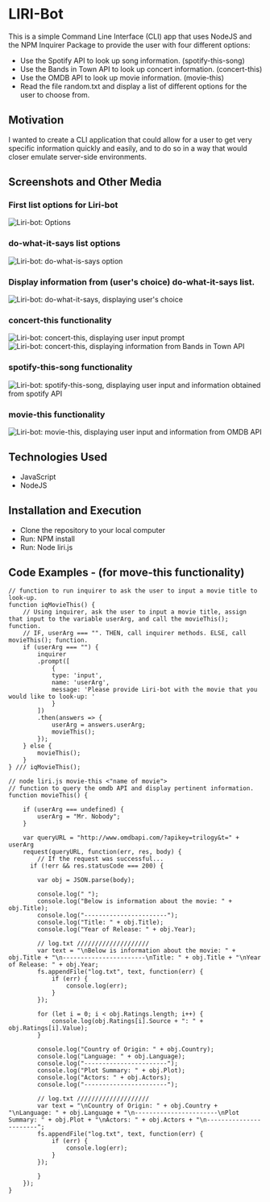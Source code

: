 # LIRI-Bot

This is a simple Command Line Interface (CLI) app that uses NodeJS and the NPM Inquirer Package to provide the user with four different options:
* Use the Spotify API to look up song information. (spotify-this-song)
* Use the Bands in Town API to look up concert information. (concert-this)
* Use the OMDB API to look up movie information. (movie-this)
* Read the file random.txt and display a list of different options for the user to choose from.

## Motivation

I wanted to create a CLI application that could allow for a user to get very specific information quickly and easily, and to do so in a way that would closer emulate server-side environments.

## Screenshots and Other Media

### First list options for Liri-bot
![Liri-bot: Options](https://camo.githubusercontent.com/45d6a8b1fa634d8e843ce5e0d42819aa3e6a7ab1/68747470733a2f2f696d616765732e7a656e68756275736572636f6e74656e742e636f6d2f3562623434323864353864336239326466656466333038342f63333465633930342d613162302d346138352d393935372d323263653965396666376132)

### do-what-it-says list options
![Liri-bot: do-what-is-says option](https://camo.githubusercontent.com/1672e988d4b8ca06503cfb387bcba5e0c068bbcb/68747470733a2f2f696d616765732e7a656e68756275736572636f6e74656e742e636f6d2f3562623434323864353864336239326466656466333038342f37303463303339312d373432302d343133302d613730392d343838636334316535356663)

### Display information from (user's choice) do-what-it-says list.
![Liri-bot: do-what-it-says, displaying user's choice](https://camo.githubusercontent.com/69d416973b063b2122f083ae33c6671a84c50af4/68747470733a2f2f696d616765732e7a656e68756275736572636f6e74656e742e636f6d2f3562623434323864353864336239326466656466333038342f64653735653364352d613031322d343332332d623238352d333830393138633965653639)

### concert-this functionality
![Liri-bot: concert-this, displaying user input prompt](https://camo.githubusercontent.com/877ba6b89549931f7ded8cf37116aa5bbbe08861/68747470733a2f2f696d616765732e7a656e68756275736572636f6e74656e742e636f6d2f3562623434323864353864336239326466656466333038342f65373434636630342d373935332d346161322d613466342d656263363664646633336463)
![Liri-bot: concert-this, displaying information from Bands in Town API](https://camo.githubusercontent.com/571dd4c950d8eb0c386819832f2338d9fcb3c28d/68747470733a2f2f696d616765732e7a656e68756275736572636f6e74656e742e636f6d2f3562623434323864353864336239326466656466333038342f64313430613038642d336661342d343531302d396632662d306164343633313933313735)

### spotify-this-song functionality
![Liri-bot: spotify-this-song, displaying user input and information obtained from spotify API](https://camo.githubusercontent.com/dfcb72e84c9d7b0690685299e06b9b72d4d6e5b8/68747470733a2f2f696d616765732e7a656e68756275736572636f6e74656e742e636f6d2f3562623434323864353864336239326466656466333038342f63613436333462612d303038662d343663372d383964662d346462373832343737396263)

### movie-this functionality
![Liri-bot: movie-this, displaying user input and information from OMDB API](https://camo.githubusercontent.com/de2b25ddbbc42b23ce7db7a7bd4ee40746bf26d6/68747470733a2f2f696d616765732e7a656e68756275736572636f6e74656e742e636f6d2f3562623434323864353864336239326466656466333038342f62356265366264352d386231312d346562632d383435642d613261383138623361303466)

## Technologies Used

* JavaScript
* NodeJS

## Installation and Execution

* Clone the repository to your local computer
* Run: NPM install
* Run: Node liri.js

## Code Examples - (for move-this functionality)

```
// function to run inquirer to ask the user to input a movie title to look-up.
function iqMovieThis() {
    // Using inquirer, ask the user to input a movie title, assign that input to the variable userArg, and call the movieThis(); function.
    // IF, userArg === "". THEN, call inquirer methods. ELSE, call movieThis(); function.
    if (userArg === "") {
        inquirer
        .prompt([
            {
            type: 'input',
            name: 'userArg',
            message: 'Please provide Liri-bot with the movie that you would like to look-up: '
            }
        ])
        .then(answers => {
            userArg = answers.userArg;
            movieThis();
        });
    } else {
        movieThis();
    }
} /// iqMovieThis();

// node liri.js movie-this <"name of movie">
// function to query the omdb API and display pertinent information.
function movieThis() {

    if (userArg === undefined) {
        userArg = "Mr. Nobody";
    }

    var queryURL = "http://www.omdbapi.com/?apikey=trilogy&t=" + userArg
    request(queryURL, function(err, res, body) {
        // If the request was successful...
      if (!err && res.statusCode === 200) {
    
        var obj = JSON.parse(body);

        console.log(" ");
        console.log("Below is information about the movie: " + obj.Title);
        console.log("-----------------------");
        console.log("Title: " + obj.Title);
        console.log("Year of Release: " + obj.Year);

        // log.txt ////////////////////
        var text = "\nBelow is information about the movie: " + obj.Title + "\n-----------------------\nTitle: " + obj.Title + "\nYear of Release: " + obj.Year;
        fs.appendFile("log.txt", text, function(err) {
            if (err) {
                console.log(err);
            }
        });

        for (let i = 0; i < obj.Ratings.length; i++) {
            console.log(obj.Ratings[i].Source + ": " + obj.Ratings[i].Value);
        }

        console.log("Country of Origin: " + obj.Country);
        console.log("Language: " + obj.Language);
        console.log("-----------------------");
        console.log("Plot Summary: " + obj.Plot);
        console.log("Actors: " + obj.Actors);
        console.log("-----------------------");

        // log.txt ////////////////////
        var text = "\nCountry of Origin: " + obj.Country + "\nLanguage: " + obj.Language + "\n-----------------------\nPlot Summary: " + obj.Plot + "\nActors: " + obj.Actors + "\n-----------------------";
        fs.appendFile("log.txt", text, function(err) {
            if (err) {
                console.log(err);
            }
        });

        }  
    });
}
```